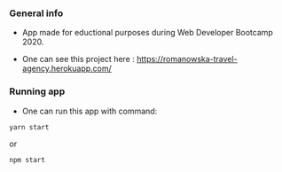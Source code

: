 ### **General info** 
- App made for eductional purposes during Web Developer Bootcamp 2020.

- One can see this project here :
https://romanowska-travel-agency.herokuapp.com/

### **Running app**
- One can run this app with command:
```javascript
yarn start 
```
or
```javascript
npm start 
```
